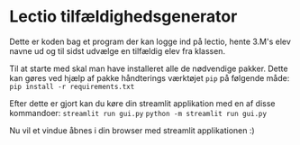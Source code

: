 # Lectio tilfældighedsgenerator
Dette er koden bag et program der kan logge ind på lectio, hente 3.M's elev navne ud og til sidst udvælge en tilfældig elev fra klassen.

Til at starte med skal man have installeret alle de nødvendige pakker.
Dette kan gøres ved hjælp af pakke håndterings værktøjet `pip` på følgende måde:
`pip install -r requirements.txt`

Efter dette er gjort kan du køre din streamlit applikation med en af disse kommandoer:
`streamlit run gui.py`
`python -m streamlit run gui.py`

Nu vil et vindue åbnes i din browser med streamlit applikationen :)
